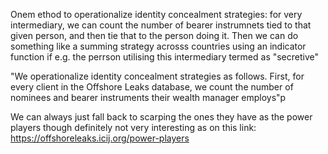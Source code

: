 Onem ethod to operationalize identity concealment strategies: for very intermediary, we can count the number of bearer instrumnets tied to that given person, and then tie that to the person doing it. Then we can do something like a summing strategy acrosss countries using an indicator function if e.g. the perrson utilising this intermediary termed as "secretive"

"We operationalize identity concealment strategies as follows. First, for every client in the Offshore Leaks database, we count the number of nominees and bearer instruments their wealth manager employs"p

We can always just fall back to scarping the ones they have as the power players though definitely not very interesting as on this link:
https://offshoreleaks.icij.org/power-players



